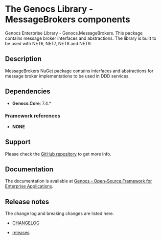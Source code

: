 # The Genocs Library - MessageBrokers components

Genocs Enterprise Library - Genocs.MessageBrokers. This package contains message broker interfaces and abstractions.
The library is built to be used with NET6, NET7, NET8 and NET9.

## Description

MessageBrokers NuGet package contains interfaces and abstractions for message broker implementations to be used in DDD services.

## Dependencies

- **Genocs.Core**: 7.4.*

### Framework references
- **NONE**

## Support

Please check the [GitHub repository](https://github.com/Genocs/genocs-library) to get more info.

## Documentation

The documentation is available at [Genocs - Open-Source Framework for Enterprise Applications](https://genocs-blog.netlify.app/).

## Release notes

The change log and breaking changes are listed here.

- [CHANGELOG](https://github.com/Genocs/genocs-library/blob/main/CHANGELOG.md)

- [releases](https://github.com/Genocs/genocs-library/releases)



